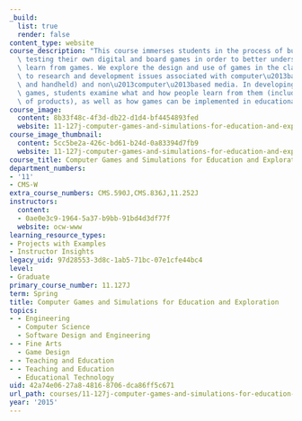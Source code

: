 ```yaml
---
_build:
  list: true
  render: false
content_type: website
course_description: "This course immerses students in the process of building and\
  \ testing their own digital and board games in order to better understand how we\
  \ learn from games. We explore the design and use of games in the classroom in addition\
  \ to research and development issues associated with computer\u2013based (desktop\
  \ and handheld) and non\u2013computer\u2013based media. In developing their own\
  \ games, students examine what and how people learn from them (including field testing\
  \ of products), as well as how games can be implemented in educational settings.\n"
course_image:
  content: 8b33f48c-4f3d-db22-d1d4-bf4454893fed
  website: 11-127j-computer-games-and-simulations-for-education-and-exploration-spring-2015
course_image_thumbnail:
  content: 5cc5be2a-426c-bd61-b24d-0a83394d7fb9
  website: 11-127j-computer-games-and-simulations-for-education-and-exploration-spring-2015
course_title: Computer Games and Simulations for Education and Exploration
department_numbers:
- '11'
- CMS-W
extra_course_numbers: CMS.590J,CMS.836J,11.252J
instructors:
  content:
  - 0ae0e3c9-1964-5a37-b9bb-91bd4d3df77f
  website: ocw-www
learning_resource_types:
- Projects with Examples
- Instructor Insights
legacy_uid: 97d28553-3d8c-1ab5-71bc-07e1cfe44bc4
level:
- Graduate
primary_course_number: 11.127J
term: Spring
title: Computer Games and Simulations for Education and Exploration
topics:
- - Engineering
  - Computer Science
  - Software Design and Engineering
- - Fine Arts
  - Game Design
- - Teaching and Education
- - Teaching and Education
  - Educational Technology
uid: 42a74e06-27a8-4816-8706-dca86ff5c671
url_path: courses/11-127j-computer-games-and-simulations-for-education-and-exploration-spring-2015
year: '2015'
---
```

